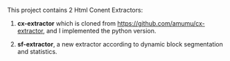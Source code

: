 This project contains 2 Html Conent Extractors:

1. <b>cx-extractor</b> which is cloned from https://github.com/amumu/cx-extractor, and I implemented the python version.

2. <b>sf-extractor</b>, a new extractor according to dynamic block segmentation and statistics.
